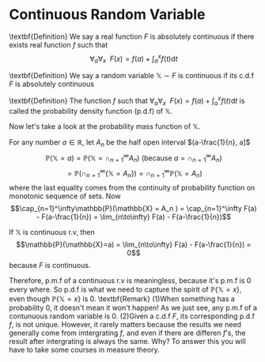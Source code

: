 # Continuous Random Variable
\textbf{Definition} We say a real function $F$ is absolutely continuous if there exists real function $f$ such that
$$\forall_a \forall_x \ \ F(x) = f(a) + \int_a^x f(t) \mathrm{d}t$$

\textbf{Definition}
We say a random variable $\mathbb{X} \sim F$ is continuous if its c.d.f $F$ is absolutely continuous 

\textbf{Definition}
The function $f$ such that $\forall_a \forall_x \ \ F(x) = f(a) + \int_a^x f(t) \mathrm{d}t$ is called the probability density function (p.d.f) of $\mathbb{X}$. 

Now let's take a look at the probability mass function of $\mathbb{\mathbb{X}}$.

For any number $a\in\mathbb{R}$, let $A_n$ be the half open interval $(a-\frac{1}{n}, a]$
$$\mathbb{P}(\mathbb{X}=a) = \mathbb{P}( \mathbb{X} = \cap_{n=1}^\infty A_n )
 \text{\ \ \ (because   } a = \cap_{n=1}^\infty A_n )$$
$$= \mathbb{P}(\cap_{n=1}^\infty\{\mathbb{X} = A_n \}) = \cap_{n=1}^\infty\mathbb{P}(\mathbb{X} = A_n )$$ where the last equality comes from the continuity of probability function on monotonic sequence of sets. Now
$$\cap_{n=1}^\infty\mathbb{P}(\mathbb{X} = A_n ) = \cap_{n=1}^\infty F(a) - F(a-\frac{1}{n}) = \lim_{n\to\infty} F(a) - F(a-\frac{1}{n})$$

If $\mathbb{X}$ is continuous r.v,  then
$$\mathbb{P}(\mathbb{X}=a) = \lim_{n\to\infty} F(a) - F(a-\frac{1}{n}) = 0$$
because $F$ is continuous.

Therefore, p.m.f of a continuous r.v is meaningless, because it's p.m.f is 0 every where. So p.d.f is what we need to capture the spirit of $\mathbb{P}\{\mathbb{X}=x\}$, even though $\mathbb{P}\{\mathbb{X}=x\}$ is $0$.
\textbf{Remark} 
(1)When something has a probability 0, it doesn't mean it won't happen! As we just see, any p.m.f of a contunuous random variable is 0. 
(2)Given a c.d.f $F$, its corresponding p.d.f $f$, is not unique. However, it rarely matters because the results we need generally come from imtergrating $f$, and even if there are differen $f$'s, the result after intergrating is always the same. Why? To answer this you will have to take some courses in measure theory.

